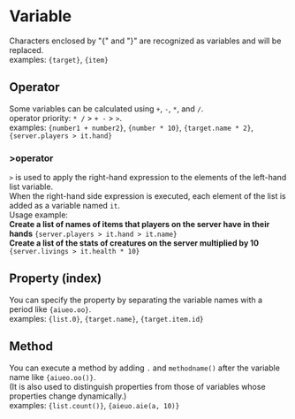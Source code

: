 # Variable

Characters enclosed by "{" and "}" are recognized as variables and will be replaced.  
examples: `{target}`, `{item}`

## Operator

Some variables can be calculated using `+`, `-`, `*`, and `/`.  
operator priority: `* /` > `+ -` > `>`.   
examples: `{number1 + number2}`, `{number * 10}`, `{target.name * 2}`, `{server.players > it.hand}`

### \>operator

`>` is used to apply the right-hand expression to the elements of the left-hand list variable.  
When the right-hand side expression is executed, each element of the list is added as a variable named `it`.    
Usage example:  
**Create a list of names of items that players on the server have in their hands**
`{server.players > it.hand > it.name}`  
**Create a list of the stats of creatures on the server multiplied by 10**
`{server.livings > it.health * 10}`

## Property (index)

You can specify the property by separating the variable names with a period like `{aiueo.oo}`.  
examples: `{list.0}`, `{target.name}`, `{target.item.id}`

## Method

You can execute a method by adding `.` and `methodname()` after the variable name like `{aiueo.oo()}`.  
(It is also used to distinguish properties from those of variables whose properties change dynamically.)  
examples: `{list.count()}`, `{aieuo.aie(a, 10)}`
